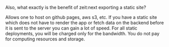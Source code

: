 Also, what exactly is the benefit of zeit:next exporting a static site?

Allows one to host on github pages, aws s3, etc. If you have a static site which does not have to render the app or fetch data on the backend before it is sent to the server you can gain a lot of speed. For all static deployments, you will be charged only for the bandwidth. You do not pay for computing resources and storage.

